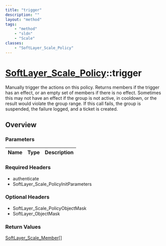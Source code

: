 ```yaml
---
title: "trigger"
description: ""
layout: "method"
tags:
    - "method"
    - "sldn"
    - "Scale"
classes:
    - "SoftLayer_Scale_Policy"
---
```

# [SoftLayer_Scale_Policy](/reference/services/SoftLayer_Scale_Policy)::trigger

Manually trigger the actions on this policy. Returns members if the trigger has an effect, or an empty set of members if there is no effect. Sometimes this may not have an effect if the group is not active, in cooldown, or the result would violate the group range. If this call fails, the group is suspended, the failure logged, and a ticket is created. 


## Overview 


### Parameters 
|Name | Type | Description |
| --- | --- | --- |


### Required Headers
* authenticate
* SoftLayer_Scale_PolicyInitParameters

### Optional Headers
* SoftLayer_Scale_PolicyObjectMask
* SoftLayer_ObjectMask

### Return Values
<a href='/reference/datatypes/SoftLayer_Scale_Member'>SoftLayer_Scale_Member[] </a>

